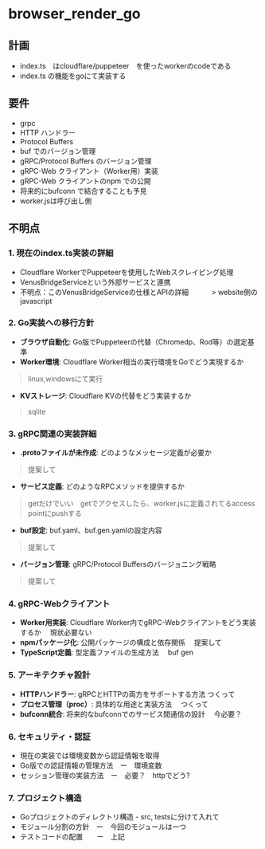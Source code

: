 # browser_render_go


## 計画
- index.ts　はcloudflare/puppeteer　を使ったworkerのcodeである
- index.ts の機能をgoにて実装する

## 要件

- grpc
- HTTP ハンドラー
- Protocol Buffers
- buf でのバージョン管理
- gRPC/Protocol Buffers のバージョン管理
- gRPC-Web クライアント（Worker用）実装
- gRPC-Web クライアントのnpm での公開
- 将来的にbufconn で結合することも予見
- worker.jsは呼び出し側


## 不明点

### 1. 現在のindex.ts実装の詳細
- Cloudflare WorkerでPuppeteerを使用したWebスクレイピング処理
- VenusBridgeServiceという外部サービスと連携
- 不明点：このVenusBridgeServiceの仕様とAPIの詳細　　
　> website側のjavascript

### 2. Go実装への移行方針
- **ブラウザ自動化**: Go版でPuppeteerの代替（Chromedp、Rod等）の選定基準
- **Worker環境**: Cloudflare Worker相当の実行環境をGoでどう実現するか 
> linux,windowsにて実行
- **KVストレージ**: Cloudflare KVの代替をどう実装するか
> sqlite

### 3. gRPC関連の実装詳細
- **.protoファイルが未作成**: どのようなメッセージ定義が必要か
> 提案して
- **サービス定義**: どのようなRPCメソッドを提供するか
> getだけでいい　getでアクセスしたら、worker.jsに定義されてるaccess　pointにpushする
- **buf設定**: buf.yaml、buf.gen.yamlの設定内容
> 提案して
- **バージョン管理**: gRPC/Protocol Buffersのバージョニング戦略
> 提案して

### 4. gRPC-Webクライアント
- **Worker用実装**: Cloudflare Worker内でgRPC-Webクライアントをどう実装するか
    　現状必要ない
- **npmパッケージ化**: 公開パッケージの構成と依存関係
　提案して
- **TypeScript定義**: 型定義ファイルの生成方法
　buf gen

### 5. アーキテクチャ設計
- **HTTPハンドラー**: gRPCとHTTPの両方をサポートする方法
 つくって
- **プロセス管理（proc）**: 具体的な用途と実装方法
　つくって
- **bufconn統合**: 将来的なbufconnでのサービス間通信の設計
　今必要？

### 6. セキュリティ・認証
- 現在の実装では環境変数から認証情報を取得
- Go版での認証情報の管理方法　ー　環境変数
- セッション管理の実装方法　ー　必要？　httpでどう?

### 7. プロジェクト構造
- Goプロジェクトのディレクトリ構造 - src, testsに分けて入れて
- モジュール分割の方針　ー　今回のモジュールは一つ
- テストコードの配置　　ー　上記